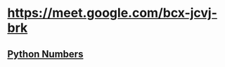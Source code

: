 # https://meet.google.com/bcx-jcvj-brk

## [Python Numbers](https://www.w3schools.com/python/python_numbers.asp)
